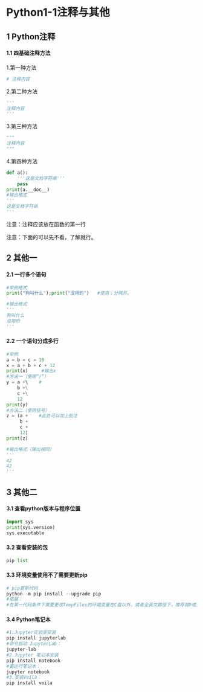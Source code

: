 # Python1-1注释与其他

## 1 Python注释

#### 1.1 四基础注释方法

1.第一种方法

```python
# 注释内容
```

2.第二种方法

```python
'''
注释内容
'''
```

3.第三种方法

```python
"""
注释内容
"""
```

4.第四种方法

```python
def a():
    '''这是文档字符串'''
    pass
print(a.__doc__)
#输出格式
'''
这是文档字符串
'''
```

注意：注释应该放在函数的第一行 



注意：下面的可以先不看，了解就行。

## 2 其他一

#### 2.1 一行多个语句

```python
#举例格式
print("狗叫什么");print("没用的")   #使用；分隔开。

#输出格式
'''
狗叫什么
没用的
'''
```

#### 2.2 一个语句分成多行

```python
#举例
a = b = c = 10
x = a + b + c + 12
print(x)     #输出x
#方法一（使用“/”）
y = a +\    #
    b +\
    c +\
    12
print(y)
#方法二（使用括号）
z = (a +    #此处可以加上批注
     b +
     c +
     12)
print(z)

#输出格式（输出相同）
'''
42
42
'''
```

## 3 其他二

#### 3.1 查看python版本与程序位置

```python
import sys
print(sys.version)
sys.executable
```

#### 3.2 查看安装的包

```python
pip list
```

#### 3.3 环境变量使用不了需要更新pip

```python
# pip更新代码
python -m pip install --upgrade pip
#拓展：
#在某一代码条件下需要更改TempFiles的环境变量在C盘以外，或者全英文路径下，推荐就D或其他盘的主目录创建TempFiles文件夹即可。
```

#### 3.4 Python笔记本

```python
#1.Jupyter实验室安装
pip install jupyterlab
#命令启动 JupyterLab：
jupyter-lab
#2.Jupyter 笔记本安装
pip install notebook
#要运行笔记本：
jupyter notebook
#3.安装Voilà：
pip install voila
```